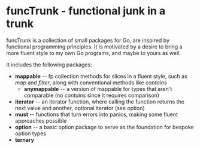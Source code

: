 # funcTrunk - functional junk in a trunk

funcTrunk is a collection of small packages for Go, are inspired by functional
programming principles.  It is motivated by a desire to bring a more fluent
style to my own Go programs, and maybe to yours as well.

It includes the following packages:

- **mappable** -- fp collection methods for slices in a fluent style, such as *map* and *filter*, along with conventional methods like *contains*
  - **anymappable** -- a version of mappable for types that aren't comparable (no *contains* since it requires comparison)
- **iterator** -- an iterator function, where calling the function returns the next value and another, optional iterator (see option)
- **must** -- functions that turn errors into panics, making some fluent approaches possible
- **option** -- a basic option package to serve as the foundation for bespoke option types
- **ternary**

